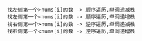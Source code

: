


    找左侧第一个>nums[i]的数 -> 顺序遍历,单调递减栈
    找左侧第一个<nums[i]的数 -> 顺序遍历,单调递增栈
    找右侧第一个>nums[i]的数 -> 逆序遍历,单调递减栈
    找右侧第一个<nums[i]的数 -> 逆序遍历,单调递增栈
